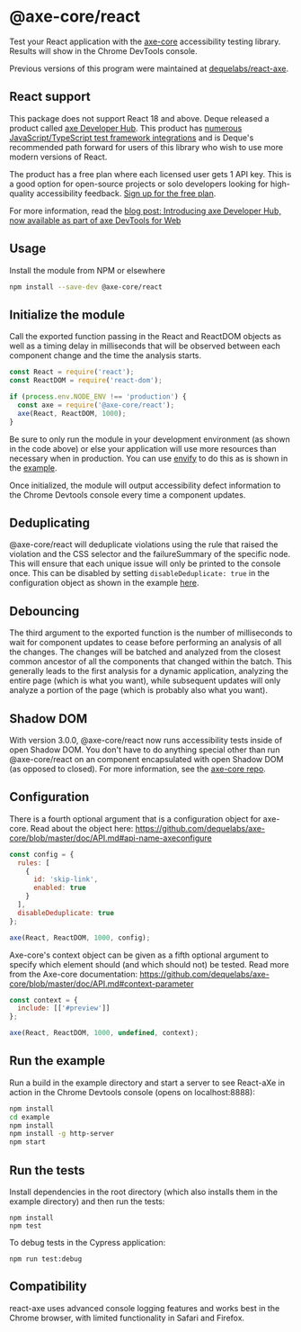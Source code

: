 # @axe-core/react

Test your React application with the [axe-core](https://github.com/dequelabs/axe-core) accessibility testing library. Results will show in the Chrome DevTools console.

Previous versions of this program were maintained at [dequelabs/react-axe](https://github.com/dequelabs/react-axe).

## React support

This package does not support React 18 and above. Deque released a product called [axe Developer Hub](https://www.deque.com/axe/developer-hub/). This product has [numerous JavaScript/TypeScript test framework integrations](https://docs.deque.com/developer-hub/2/en/dh-platform-support#browser-automation-platform-support) and is Deque's recommended path forward for users of this library who wish to use more modern versions of React.

The product has a free plan where each licensed user gets 1 API key. This is a good option for open-source projects or solo developers looking for high-quality accessibility feedback. [Sign up for the free plan](https://axe.deque.com/signup?product=axe-devtools-watcher&redirect_uri=https%3A%2F%2Faxe.deque.com%2Faxe-watcher%2Fstartup).

For more information, read the [blog post: Introducing axe Developer Hub, now available as part of axe DevTools for Web](https://www.deque.com/blog/introducing-axe-developer-hub-now-available-as-part-of-axe-devtools-for-web/)

## Usage

Install the module from NPM or elsewhere

```sh
npm install --save-dev @axe-core/react
```

## Initialize the module

Call the exported function passing in the React and ReactDOM objects as well as a timing delay in milliseconds that will be observed between each component change and the time the analysis starts.

```js
const React = require('react');
const ReactDOM = require('react-dom');

if (process.env.NODE_ENV !== 'production') {
  const axe = require('@axe-core/react');
  axe(React, ReactDOM, 1000);
}
```

Be sure to only run the module in your development environment (as shown in the code above) or else your application will use more resources than necessary when in production. You can use [envify](https://www.npmjs.com/package/envify) to do this as is shown in the [example](https://github.com/dequelabs/axe-core-npm/blob/develop/packages/react/examples/shadow-dom/package.json#L37).

Once initialized, the module will output accessibility defect information to the Chrome Devtools console every time a component updates.

## Deduplicating

@axe-core/react will deduplicate violations using the rule that raised the violation and the CSS selector and the failureSummary of the specific node. This will ensure that each unique issue will only be printed to the console once. This can be disabled by setting `disableDeduplicate: true` in the configuration object as shown in the example [here](#configuration).

## Debouncing

The third argument to the exported function is the number of milliseconds to wait for component updates to cease before performing an analysis of all the changes. The changes will be batched and analyzed from the closest common ancestor of all the components that changed within the batch. This generally leads to the first analysis for a dynamic application, analyzing the entire page (which is what you want), while subsequent updates will only analyze a portion of the page (which is probably also what you want).

## Shadow DOM

With version 3.0.0, @axe-core/react now runs accessibility tests inside of open Shadow DOM. You don't have to do anything special other than run @axe-core/react on an component encapsulated with open Shadow DOM (as opposed to closed). For more information, see the [axe-core repo](https://github.com/dequelabs/axe-core).

## Configuration

There is a fourth optional argument that is a configuration object for axe-core. Read about the object here: https://github.com/dequelabs/axe-core/blob/master/doc/API.md#api-name-axeconfigure

```js
const config = {
  rules: [
    {
      id: 'skip-link',
      enabled: true
    }
  ],
  disableDeduplicate: true
};

axe(React, ReactDOM, 1000, config);
```

Axe-core's context object can be given as a fifth optional argument to specify which element should (and which should not) be tested. Read more from the Axe-core documentation: https://github.com/dequelabs/axe-core/blob/master/doc/API.md#context-parameter

```js
const context = {
  include: [['#preview']]
};

axe(React, ReactDOM, 1000, undefined, context);
```

## Run the example

Run a build in the example directory and start a server to see React-aXe in action in the Chrome Devtools console (opens on localhost:8888):

```sh
npm install
cd example
npm install
npm install -g http-server
npm start
```

## Run the tests

Install dependencies in the root directory (which also installs them in the example directory) and then run the tests:

```
npm install
npm test
```

To debug tests in the Cypress application:

```
npm run test:debug
```

## Compatibility

react-axe uses advanced console logging features and works best in the Chrome browser, with limited functionality in Safari and Firefox.
